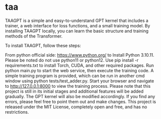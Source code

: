 # taa
TAAGPT is a simple and easy-to-understand GPT kernel that includes a trainer, a web interface for loss functions, and a small training model. By installing TAAGPT locally, you can learn the basic structure and training methods of the Transformer.

To install TAAGPT, follow these steps:

From python official side: https://www.python.org/ to Install Python 3.10.11. Please be noted do not use python11 or python12.
Use pip install -r requirements.txt to install Torch, CUDA, and other required packages.
Run python main.py to start the web service, then execute the training code. A simple training program is provided, which can be run in another cmd window using python tests/test_adder.py.
Start your browser and navigate to http://127.0.0.1:8000 to view the training process.
Please note that this project is still in its initial stages and additional features will be added gradually. The GPT kernel will also be modified accordingly. If you find any errors, please feel free to point them out and make changes. This project is released under the MIT License, completely open and free, and has no restrictions.
